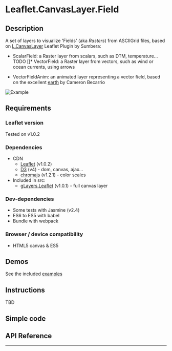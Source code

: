 # Leaflet.CanvasLayer.Field

## Description
A set of layers to visualize 'Fields' (aka *Rasters*) from ASCIIGrid files, based on [L.CanvasLayer](https://github.com/Sumbera/gLayers.Leaflet) Leaflet Plugin by Sumbera:

* ScalarField: a Raster layer from scalars, such as DTM, temperature...
TODO [[* VectorField: a Raster layer from vectors, such as wind or ocean currents, using arrows

* VectorFieldAnim: an animated layer representing a vector field, based on the excellent [earth](https://github.com/cambecc/earth) by Cameron Becarrio

![Example](https://url-to-image.gif "Example")


## Requirements
### Leaflet version
Tested on v1.0.2 

### Dependencies
- CDN
    * [Leaflet](https://github.com/Leaflet/Leaflet) (v1.0.2)
    * [D3](https://github.com/d3/d3) (v4) - dom, canvas, ajax...
    * [chromajs](https://github.com/gka/chroma.js) (v1.2.1) - color scales
- Included in src: 
    * [gLayers.Leaflet](https://github.com/Sumbera/gLayers.Leaflet) (v1.0.1) - full canvas layer
    
### Dev-dependencies
- Some tests with Jasmine (v2.4)
- ES6 to ES5 with babel
- Bundle with webpack

### Browser / device compatibility
- HTML5 canvas & ES5

## Demos
See the included [examples](https://xxx.github.com)


## Instructions
TBD


## Simple code


## API Reference

* * * 



